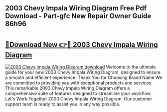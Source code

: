 ## 2003 Chevy Impala Wiring Diagram Free Pdf Download - Part-gfc New Repair Owner Guide 86h96

# <h2><a href="http://dfo2mpm.blite.top/?on=2003+Chevy+Impala+Wiring+Diagram">🔗Download New 👉🔴 2003 Chevy Impala Wiring Diagram</a></h2>

[![2003 Chevy Impala Wiring Diagram download](https://i.imgur.com/lujVjoI.png)](http://dfo2mpm.blite.top/?on=2003+Chevy+Impala+Wiring+Diagram)
Welcome to the ultimate guide for your new 2003 Chevy Impala Wiring Diagram, designed to ensure a smooth and efficient experience. Thank You for Choosing Brand Name We are committed to providing you with exceptional products and services. This remarkable 2003 Chevy Impala Wiring Diagram offers a comprehensive suite of features designed to streamline your workflow. Let's Work Together 2003 Chevy Impala Wiring Diagram. Our customer support team is ready to assist you in any way possible.
